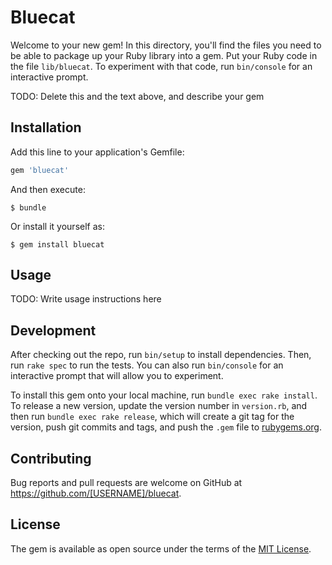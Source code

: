 # Bluecat

Welcome to your new gem! In this directory, you'll find the files you need to be able to package up your Ruby library into a gem. Put your Ruby code in the file `lib/bluecat`. To experiment with that code, run `bin/console` for an interactive prompt.

TODO: Delete this and the text above, and describe your gem

## Installation

Add this line to your application's Gemfile:

```ruby
gem 'bluecat'
```

And then execute:

    $ bundle

Or install it yourself as:

    $ gem install bluecat

## Usage

TODO: Write usage instructions here

## Development

After checking out the repo, run `bin/setup` to install dependencies. Then, run `rake spec` to run the tests. You can also run `bin/console` for an interactive prompt that will allow you to experiment.

To install this gem onto your local machine, run `bundle exec rake install`. To release a new version, update the version number in `version.rb`, and then run `bundle exec rake release`, which will create a git tag for the version, push git commits and tags, and push the `.gem` file to [rubygems.org](https://rubygems.org).

## Contributing

Bug reports and pull requests are welcome on GitHub at https://github.com/[USERNAME]/bluecat.


## License

The gem is available as open source under the terms of the [MIT License](http://opensource.org/licenses/MIT).

